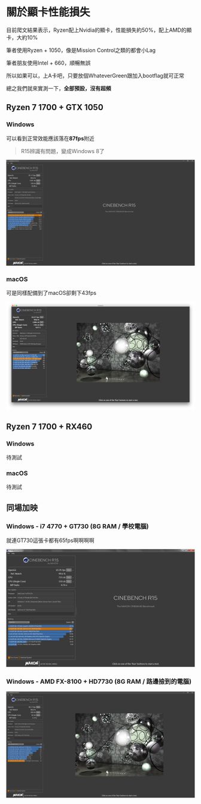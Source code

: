 # 關於顯卡性能損失

目前爬文結果表示，Ryzen配上Nvidia的顯卡，性能損失約50%，配上AMD的顯卡，大約10%

筆者使用Ryzen + 1050，像是Mission Control之類的都會小Lag

筆者朋友使用Intel + 660，順暢無誤

所以如果可以，上A卡吧，只要放個WhateverGreen跟加入bootflag就可正常

總之我們就來實測一下，**全部預設，沒有超頻**

## Ryzen 7 1700 + GTX 1050

### Windows

可以看到正常效能應該落在**87fps**附近

> R15辨識有問題，變成Windows 8了

![](../.gitbook/assets/wei-ming-ming.png)

### macOS

可是同樣配備到了macOS卻剩下43fps

![](../.gitbook/assets/r15.png)

## Ryzen 7 1700 + RX460

### Windows

待測試

### macOS

待測試

## 同場加映

### Windows - i7 4770 + GT730 \(8G RAM / 學校電腦\)

就連GT730這張卡都有65fps啊啊啊啊

![](../.gitbook/assets/gt730.png)

### Windows - AMD FX-8100 + HD7730 \(8G RAM / 路邊撿到的電腦\)

![](../.gitbook/assets/r15.PNG)

